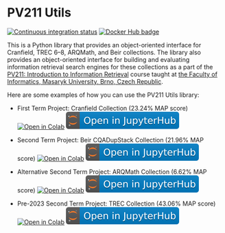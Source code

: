 # PV211 Utils

[![Continuous integration status][ci-badge]][ci]
[![Docker Hub badge][dockerhub-badge]][dockerhub]

 [ci-badge]: https://github.com/MIR-MU/pv211-utils/workflows/Test%20and%20publish/badge.svg
 [ci]: https://github.com/MIR-MU/pv211-utils/actions?query=workflow%3ATest%20and%20publish

 [dockerhub-badge]: https://img.shields.io/docker/pulls/miratmu/pv211-utils
 [dockerhub]: https://hub.docker.com/repository/docker/miratmu/pv211-utils

This is a Python library that provides an object-oriented interface for
Cranfield, TREC 6–8, ARQMath, and Beir collections. The library also provides an
object-oriented interface for building and evaluating information retrieval
search engines for these collections as a part of the [PV211: Introduction to
Information Retrieval][pv211] course taught at [the Faculty of Informatics,
Masaryk University, Brno, Czech Republic][fimu].

 [pv211]: https://is.muni.cz/predmet/fi/PV211?lang=en
 [fimu]: https://www.fi.muni.cz/index.html.en

Here are some examples of how you can use the PV211 Utils library:

- First Term Project: Cranfield Collection (23.24% MAP score)
  [![Open in Colab][colab-badge]][cranfield]
  [![Open in Jupyter Hub][jupyter-badge]][jupyter]

- Second Term Project: Beir CQADupStack Collection (21.96% MAP score)
  [![Open in Colab][colab-badge]][beir]
  [![Open in Jupyter Hub][jupyter-badge]][jupyter]

- Alternative Second Term Project: ARQMath Collection (6.62% MAP score)
  [![Open in Colab][colab-badge]][arqmath]
  [![Open in Jupyter Hub][jupyter-badge]][jupyter]

- Pre-2023 Second Term Project: TREC Collection (43.06% MAP score)
  [![Open in Colab][colab-badge]][trec]
  [![Open in Jupyter Hub][jupyter-badge]][jupyter]


 [colab-badge]: https://colab.research.google.com/assets/colab-badge.svg
 [jupyter-badge]: https://github.com/MIR-MU/pv211-utils/raw/main/jupyterhub-badge.svg

 [jupyter]: https://iirhub.cloud.e-infra.cz/
 [cranfield]: https://colab.research.google.com/github/MIR-MU/pv211-utils/blob/spring2025/notebooks/cranfield.ipynb
 [trec]: https://colab.research.google.com/github/MIR-MU/pv211-utils/blob/main/notebooks/trec.ipynb
 [arqmath]: https://colab.research.google.com/github/MIR-MU/pv211-utils/blob/main/notebooks/arqmath.ipynb
 [beir]: https://colab.research.google.com/github/MIR-MU/pv211-utils/blob/main/notebooks/beir_cqadupstack.ipynb
